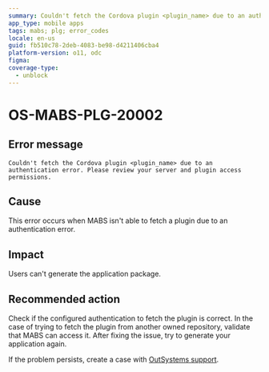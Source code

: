 ```yaml
---
summary: Couldn't fetch the Cordova plugin <plugin_name> due to an authentication error. Please review your server and plugin access permissions.
app_type: mobile apps
tags: mabs; plg; error_codes
locale: en-us
guid: fb510c78-2deb-4083-be98-d4211406cba4
platform-version: o11, odc
figma:
coverage-type:
  - unblock
---
```


# OS-MABS-PLG-20002

## Error message

`Couldn't fetch the Cordova plugin <plugin_name> due to an authentication
error. Please review your server and plugin access permissions.`

## Cause

This error occurs when MABS isn't able to fetch a plugin due to an
authentication error.

## Impact

Users can't generate the application package.

## Recommended action

Check if the configured authentication to fetch the plugin is correct. In the
case of trying to fetch the plugin from another owned repository, validate that
MABS can access it. After fixing the issue, try to generate your application
again.

If the problem persists, create a case with [OutSystems
support](https://www.outsystems.com/support/portal/open-support-case?ErrorCode=OS-MABS-PLG-20002).
